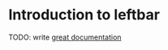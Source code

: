 # Introduction to leftbar

TODO: write [great documentation](http://jacobian.org/writing/what-to-write/)
